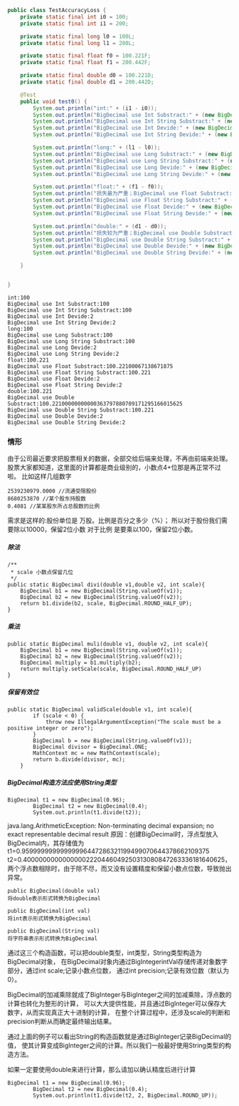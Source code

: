 ```java
public class TestAccuracyLoss {
    private static final int i0 = 100;
    private static final int i1 = 200;

    private static final long l0 = 100L;
    private static final long l1 = 200L;

    private static final float f0 = 100.221F;
    private static final float f1 = 200.442F;

    private static final double d0 = 100.221D;
    private static final double d1 = 200.442D;

    @Test
    public void test0() {
        System.out.println("int:" + (i1 - i0));
        System.out.println("BigDecimal use Int Substract:" + (new BigDecimal(i1).subtract(new BigDecimal(i0))));
        System.out.println("BigDecimal use Int String Substract:" + (new BigDecimal(i1+"").subtract(new BigDecimal(i0+""))));
        System.out.println("BigDecimal use Int Devide:" + (new BigDecimal(i1).divide(new BigDecimal(i0))));
        System.out.println("BigDecimal use Int String Devide:" + (new BigDecimal(i1+"").divide(new BigDecimal(i0+""))));

        System.out.println("long:" + (l1 - l0));
        System.out.println("BigDecimal use Long Substract:" + (new BigDecimal(l1).subtract(new BigDecimal(l0))));
        System.out.println("BigDecimal use Long String Substract:" + (new BigDecimal(l1+"").subtract(new BigDecimal(l0+""))));
        System.out.println("BigDecimal use Long Devide:" + (new BigDecimal(l1).divide(new BigDecimal(l0))));
        System.out.println("BigDecimal use Long String Devide:" + (new BigDecimal(l1+"").divide(new BigDecimal(l0+""))));

        System.out.println("float:" + (f1 - f0));
        System.out.println("损失最为严重；BigDecimal use Float Substract:" + (new BigDecimal(f1).subtract(new BigDecimal(f0))));
        System.out.println("BigDecimal use Float String Substract:" + (new BigDecimal(f1+"").subtract(new BigDecimal(f0+""))));
        System.out.println("BigDecimal use Float Devide:" + (new BigDecimal(f1).divide(new BigDecimal(f0))));
        System.out.println("BigDecimal use Float String Devide:" + (new BigDecimal(f1+"").divide(new BigDecimal(f0+""))));

        System.out.println("double:" + (d1 - d0));
        System.out.println("损失较为严重；BigDecimal use Double Substract:" + (new BigDecimal(d1).subtract(new BigDecimal(d0))));
        System.out.println("BigDecimal use Double String Substract:" + (new BigDecimal(d1+"").subtract(new BigDecimal(d0+""))));
        System.out.println("BigDecimal use Double Devide:" + (new BigDecimal(d1).divide(new BigDecimal(d0))));
        System.out.println("BigDecimal use Double String Devide:" + (new BigDecimal(d1+"").divide(new BigDecimal(d0+""))));

    }


}
```

````
int:100
BigDecimal use Int Substract:100
BigDecimal use Int String Substract:100
BigDecimal use Int Devide:2
BigDecimal use Int String Devide:2
long:100
BigDecimal use Long Substract:100
BigDecimal use Long String Substract:100
BigDecimal use Long Devide:2
BigDecimal use Long String Devide:2
float:100.221
BigDecimal use Float Substract:100.22100067138671875
BigDecimal use Float String Substract:100.221
BigDecimal use Float Devide:2
BigDecimal use Float String Devide:2
double:100.221
BigDecimal use Double Substract:100.22100000000000363797880709171295166015625
BigDecimal use Double String Substract:100.221
BigDecimal use Double Devide:2
BigDecimal use Double String Devide:2
````

### 情形
由于公司最近要求把股票相关的数据，全部交给后端来处理，不再由前端来处理。
股票大家都知道，这里面的计算都是商业级别的，小数点4+位那是再正常不过啦。
比如这样几组数字
````
2539230979.0000 //流通受限股份
8680253870 //某个股东持股数
0.4081 //某某股东所占总股数的比例
````
需求是这样的:股份单位是 万股。比例是百分之多少（%）；
所以对于股份我们需要除以10000，保留2位小数
对于比例 是要乘以100，保留2位小数。

##### 除法
````
/**
 * scale 小数点保留几位
 */
public static BigDecimal divi(double v1,double v2, int scale){
    BigDecimal b1 = new BigDecimal(String.valueOf(v1));
    BigDecimal b2 = new BigDecimal(String.valueOf(v2));
    return b1.divide(b2, scale, BigDecimal.ROUND_HALF_UP);
}
````
##### 乘法
````
public static BigDecimal muli(double v1, double v2, int scale){
    BigDecimal b1 = new BigDecimal(String.valueOf(v1));
    BigDecimal b2 = new BigDecimal(String.valueOf(v2));
    BigDecimal multiply = b1.multiply(b2);
    return multiply.setScale(scale, BigDecimal.ROUND_HALF_UP)
}
````

##### 保留有效位
````
public static BigDecimal validScale(double v1, int scale){
        if (scale < 0) {
            throw new IllegalArgumentException("The scale must be a positive integer or zero");
        }
        BigDecimal b = new BigDecimal(String.valueOf(v1));
        BigDecimal divisor = BigDecimal.ONE;
        MathContext mc = new MathContext(scale);
        return b.divide(divisor, mc);
    }
````

##### BigDecimal构造方法应使用String类型
````
BigDecimal t1 = new BigDecimal(0.96);
        BigDecimal t2 = new BigDecimal(0.4);
        System.out.println(t1.divide(t2));
````
java.lang.ArithmeticException: Non-terminating decimal expansion; no exact representable decimal result
原因：创建BigDecimal时，浮点型放入BigDecimal内，其存储值为
t1=0.95999999999999996447286321199499070644378662109375
t2=0.40000000000000002220446049250313080847263336181640625，两个浮点数相除时，由于除不尽，而又没有设置精度和保留小数点位数，导致抛出异常。
````
public BigDecimal(double val)
将double表示形式转换为BigDecimal

public BigDecimal(int val)
将int表示形式转换为BigDecimal

public BigDecimal(String val)
将字符串表示形式转换为BigDecimal
````
通过这三个构造函数，可以把double类型，int类型，String类型构造为BigDecimal对象，
在BigDecimal对象内通过BigIntegerintVal存储传递对象数字部分，通过int scale;记录小数点位数，
通过int precision;记录有效位数（默认为0）。

BigDecimal的加减乘除就成了BigInteger与BigInteger之间的加减乘除，浮点数的计算也转化为整形的计算，
可以大大提供性能，并且通过BigInteger可以保存大数字，从而实现真正大十进制的计算，
在整个计算过程中，还涉及scale的判断和precision判断从而确定最终输出结果。

通过上面的例子可以看出String的构造函数就是通过BigInteger记录BigDecimal的值，
使其计算变成BigInteger之间的计算。所以我们一般最好使用String类型的构造方法。

如果一定要使用double来进行计算，那么请加以确认精度后进行计算
````
BigDecimal t1 = new BigDecimal(0.96);
        BigDecimal t2 = new BigDecimal(0.4);
        System.out.println(t1.divide(t2, 2, BigDecimal.ROUND_UP));
````
